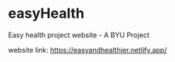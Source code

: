 # easyHealth
Easy health project website - A BYU Project

website link: https://easyandhealthier.netlify.app/